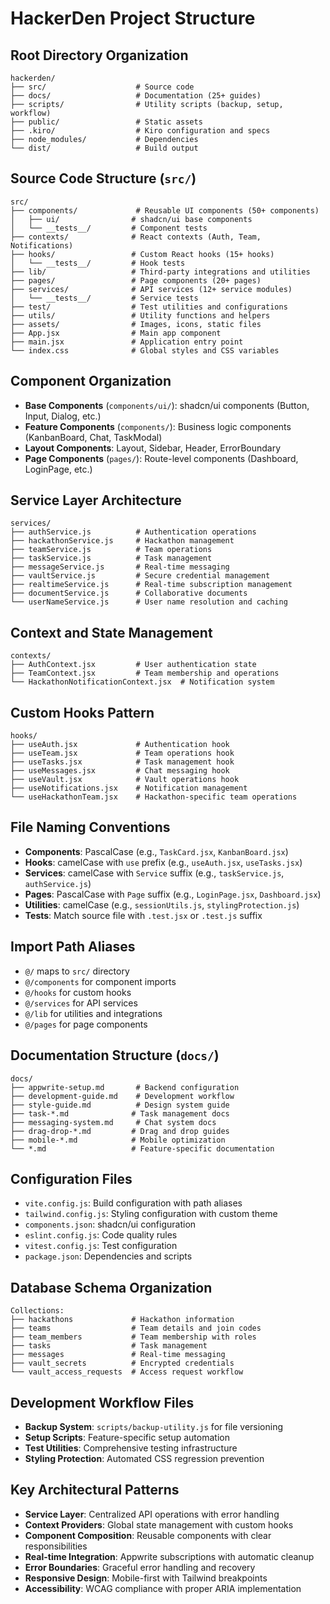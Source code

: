# HackerDen Project Structure

## Root Directory Organization
```
hackerden/
├── src/                    # Source code
├── docs/                   # Documentation (25+ guides)
├── scripts/                # Utility scripts (backup, setup, workflow)
├── public/                 # Static assets
├── .kiro/                  # Kiro configuration and specs
├── node_modules/           # Dependencies
└── dist/                   # Build output
```

## Source Code Structure (`src/`)
```
src/
├── components/             # Reusable UI components (50+ components)
│   ├── ui/                # shadcn/ui base components
│   └── __tests__/         # Component tests
├── contexts/              # React contexts (Auth, Team, Notifications)
├── hooks/                 # Custom React hooks (15+ hooks)
│   └── __tests__/         # Hook tests
├── lib/                   # Third-party integrations and utilities
├── pages/                 # Page components (20+ pages)
├── services/              # API services (12+ service modules)
│   └── __tests__/         # Service tests
├── test/                  # Test utilities and configurations
├── utils/                 # Utility functions and helpers
├── assets/                # Images, icons, static files
├── App.jsx                # Main app component
├── main.jsx               # Application entry point
└── index.css              # Global styles and CSS variables
```

## Component Organization
- **Base Components** (`components/ui/`): shadcn/ui components (Button, Input, Dialog, etc.)
- **Feature Components** (`components/`): Business logic components (KanbanBoard, Chat, TaskModal)
- **Layout Components**: Layout, Sidebar, Header, ErrorBoundary
- **Page Components** (`pages/`): Route-level components (Dashboard, LoginPage, etc.)

## Service Layer Architecture
```
services/
├── authService.js          # Authentication operations
├── hackathonService.js     # Hackathon management
├── teamService.js          # Team operations
├── taskService.js          # Task management
├── messageService.js       # Real-time messaging
├── vaultService.js         # Secure credential management
├── realtimeService.js      # Real-time subscription management
├── documentService.js      # Collaborative documents
└── userNameService.js      # User name resolution and caching
```

## Context and State Management
```
contexts/
├── AuthContext.jsx         # User authentication state
├── TeamContext.jsx         # Team membership and operations
└── HackathonNotificationContext.jsx  # Notification system
```

## Custom Hooks Pattern
```
hooks/
├── useAuth.jsx             # Authentication hook
├── useTeam.jsx             # Team operations hook
├── useTasks.jsx            # Task management hook
├── useMessages.jsx         # Chat messaging hook
├── useVault.jsx            # Vault operations hook
├── useNotifications.jsx    # Notification management
└── useHackathonTeam.jsx    # Hackathon-specific team operations
```

## File Naming Conventions
- **Components**: PascalCase (e.g., `TaskCard.jsx`, `KanbanBoard.jsx`)
- **Hooks**: camelCase with `use` prefix (e.g., `useAuth.jsx`, `useTasks.jsx`)
- **Services**: camelCase with `Service` suffix (e.g., `taskService.js`, `authService.js`)
- **Pages**: PascalCase with `Page` suffix (e.g., `LoginPage.jsx`, `Dashboard.jsx`)
- **Utilities**: camelCase (e.g., `sessionUtils.js`, `stylingProtection.js`)
- **Tests**: Match source file with `.test.jsx` or `.test.js` suffix

## Import Path Aliases
- `@/` maps to `src/` directory
- `@/components` for component imports
- `@/hooks` for custom hooks
- `@/services` for API services
- `@/lib` for utilities and integrations
- `@/pages` for page components

## Documentation Structure (`docs/`)
```
docs/
├── appwrite-setup.md       # Backend configuration
├── development-guide.md    # Development workflow
├── style-guide.md          # Design system guide
├── task-*.md              # Task management docs
├── messaging-system.md     # Chat system docs
├── drag-drop-*.md         # Drag and drop guides
├── mobile-*.md            # Mobile optimization
└── *.md                   # Feature-specific documentation
```

## Configuration Files
- `vite.config.js`: Build configuration with path aliases
- `tailwind.config.js`: Styling configuration with custom theme
- `components.json`: shadcn/ui configuration
- `eslint.config.js`: Code quality rules
- `vitest.config.js`: Test configuration
- `package.json`: Dependencies and scripts

## Database Schema Organization
```
Collections:
├── hackathons             # Hackathon information
├── teams                  # Team details and join codes
├── team_members           # Team membership with roles
├── tasks                  # Task management
├── messages               # Real-time messaging
├── vault_secrets          # Encrypted credentials
└── vault_access_requests  # Access request workflow
```

## Development Workflow Files
- **Backup System**: `scripts/backup-utility.js` for file versioning
- **Setup Scripts**: Feature-specific setup automation
- **Test Utilities**: Comprehensive testing infrastructure
- **Styling Protection**: Automated CSS regression prevention

## Key Architectural Patterns
- **Service Layer**: Centralized API operations with error handling
- **Context Providers**: Global state management with custom hooks
- **Component Composition**: Reusable components with clear responsibilities
- **Real-time Integration**: Appwrite subscriptions with automatic cleanup
- **Error Boundaries**: Graceful error handling and recovery
- **Responsive Design**: Mobile-first with Tailwind breakpoints
- **Accessibility**: WCAG compliance with proper ARIA implementation